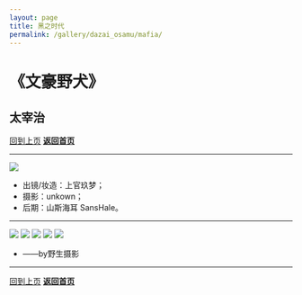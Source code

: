 ```yaml
---
layout: page
title: 黑之时代
permalink: /gallery/dazai_osamu/mafia/
---
```


<haed>
    <link rel="stylesheet" href="../../css/gallery.css">
</haed>

# 《文豪野犬》

## 太宰治

[回到上页](../)
[**返回首页**](https://www.jumern.com/)

---

<div class="fullsize">
    <img src="https://image.jumern.com/cosplay/dazai_osamu-showcase.jpg"/>
</div>

- 出镜/妆造：上官玖梦；
- 摄影：unkown；
- 后期：山斯海耳 SansHale。

---

<div class="vertical">
    <img src="https://image.jumern.com/cosplay/dazai_osamu-001.jpg"/>
    <img src="https://image.jumern.com/cosplay/dazai_osamu-002.jpg"/>
    <img src="https://image.jumern.com/cosplay/dazai_osamu-003.jpg"/>
    <img src="https://image.jumern.com/cosplay/dazai_osamu-004.jpg"/>
    <img src="https://image.jumern.com/cosplay/dazai_osamu-005.jpg"/>
</div>

- ——by野生摄影

---

[回到上页](../)
[**返回首页**](https://www.jumern.com/)